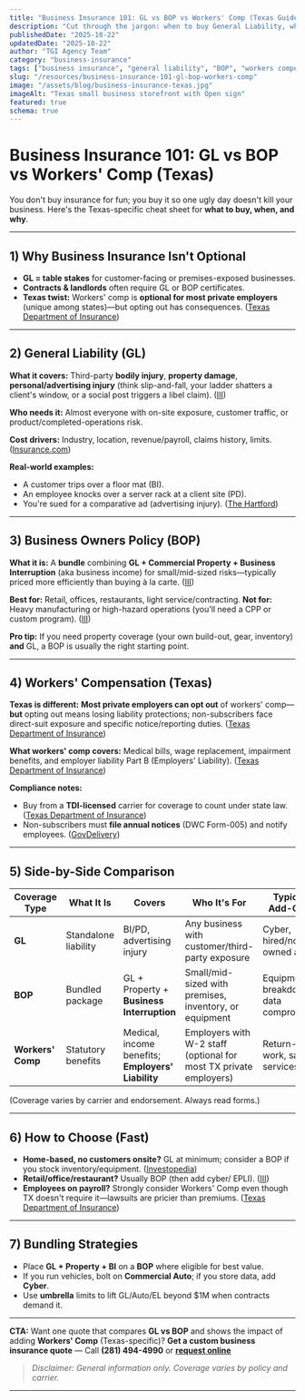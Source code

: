 ```yaml
---
title: "Business Insurance 101: GL vs BOP vs Workers' Comp (Texas Guide)"
description: "Cut through the jargon: when to buy General Liability, when a BOP is smarter, and how Workers' Comp works in Texas."
publishedDate: "2025-10-22"
updatedDate: "2025-10-22"
author: "TGI Agency Team"
category: "business-insurance"
tags: ["business insurance", "general liability", "BOP", "workers compensation", "Texas"]
slug: "/resources/business-insurance-101-gl-bop-workers-comp"
image: "/assets/blog/business-insurance-texas.jpg"
imageAlt: "Texas small business storefront with Open sign"
featured: true
schema: true
---
```


# Business Insurance 101: **GL vs BOP vs Workers' Comp** (Texas)

You don't buy insurance for fun; you buy it so one ugly day doesn't kill your business. Here's the Texas-specific cheat sheet for **what to buy, when, and why**.

---

## 1) Why Business Insurance Isn't Optional

* **GL = table stakes** for customer-facing or premises-exposed businesses.
* **Contracts & landlords** often require GL or BOP certificates.
* **Texas twist:** Workers' comp is **optional for most private employers** (unique among states)—but opting out has consequences. ([Texas Department of Insurance][11])

---

## 2) General Liability (GL)

**What it covers:** Third-party **bodily injury**, **property damage**, **personal/advertising injury** (think slip-and-fall, your ladder shatters a client's window, or a social post triggers a libel claim). ([III][12])

**Who needs it:** Almost everyone with on-site exposure, customer traffic, or product/completed-operations risk.

**Cost drivers:** Industry, location, revenue/payroll, claims history, limits. ([Insurance.com][13])

**Real-world examples:**

* A customer trips over a floor mat (BI).
* An employee knocks over a server rack at a client site (PD).
* You're sued for a comparative ad (advertising injury). ([The Hartford][14])

---

## 3) Business Owners Policy (BOP)

**What it is:** A **bundle** combining **GL + Commercial Property + Business Interruption** (aka business income) for small/mid-sized risks—typically priced more efficiently than buying à la carte. ([III][15])

**Best for:** Retail, offices, restaurants, light service/contracting.
**Not for:** Heavy manufacturing or high-hazard operations (you'll need a CPP or custom program). ([III][15])

**Pro tip:** If you need property coverage (your own build-out, gear, inventory) **and** GL, a BOP is usually the right starting point.

---

## 4) Workers' Compensation (Texas)

**Texas is different:** **Most private employers can opt out** of workers' comp—**but** opting out means losing liability protections; non-subscribers face direct-suit exposure and specific notice/reporting duties. ([Texas Department of Insurance][16])

**What workers' comp covers:** Medical bills, wage replacement, impairment benefits, and employer liability Part B (Employers' Liability). ([Texas Department of Insurance][17])

**Compliance notes:**

* Buy from a **TDI-licensed** carrier for coverage to count under state law. ([Texas Department of Insurance][18])
* Non-subscribers must **file annual notices** (DWC Form-005) and notify employees. ([GovDelivery][19])

---

## 5) Side-by-Side Comparison

| Coverage Type     | What It Is           | Covers                                             | Who It's For                                                      | Typical Add-Ons                      |
| ----------------- | -------------------- | -------------------------------------------------- | ----------------------------------------------------------------- | ------------------------------------ |
| **GL**            | Standalone liability | BI/PD, advertising injury                          | Any business with customer/third-party exposure                   | Cyber, hired/non-owned auto          |
| **BOP**           | Bundled package      | GL + Property + **Business Interruption**          | Small/mid-sized with premises, inventory, or equipment            | Equipment breakdown, data compromise |
| **Workers' Comp** | Statutory benefits   | Medical, income benefits; **Employers' Liability** | Employers with W-2 staff (optional for most TX private employers) | Return-to-work, safety services      |

(Coverage varies by carrier and endorsement. Always read forms.)

---

## 6) How to Choose (Fast)

* **Home-based, no customers onsite?** GL at minimum; consider a BOP if you stock inventory/equipment. ([Investopedia][20])
* **Retail/office/restaurant?** Usually BOP (then add cyber/ EPLI). ([III][15])
* **Employees on payroll?** Strongly consider Workers' Comp even though TX doesn't require it—lawsuits are pricier than premiums. ([Texas Department of Insurance][16])

---

## 7) Bundling Strategies

* Place **GL + Property + BI** on a **BOP** where eligible for best value.
* If you run vehicles, bolt on **Commercial Auto**; if you store data, add **Cyber**.
* Use **umbrella** limits to lift GL/Auto/EL beyond $1M when contracts demand it.

---

**CTA:** Want one quote that compares **GL vs BOP** and shows the impact of adding **Workers' Comp** (Texas-specific)?
**Get a custom business insurance quote** — Call **(281) 494-4990** or **[request online](#)**

> *Disclaimer: General information only. Coverage varies by policy and carrier.*

---

[11]: https://www.tdi.texas.gov/
[12]: https://www.iii.org/
[13]: https://www.insurance.com/
[14]: https://www.thehartford.com/
[15]: https://www.iii.org/
[16]: https://www.tdi.texas.gov/
[17]: https://www.tdi.texas.gov/
[18]: https://www.tdi.texas.gov/
[19]: https://public.govdelivery.com/
[20]: https://www.investopedia.com/
